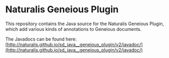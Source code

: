 # Naturalis Geneious Plugin

This repository contains the Java source for the Naturalis Geneious Plugin, which add various kinds of annotations to Geneious documents.

The Javadocs can be found here: [http://naturalis.github.io/sd_java__geneious_plugin/v2/javadoc/](http://naturalis.github.io/sd_java__geneious_plugin/v2/javadoc/)
